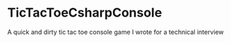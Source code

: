 # TicTacToeCsharpConsole
A quick and dirty tic tac toe console game I wrote for a technical interview
